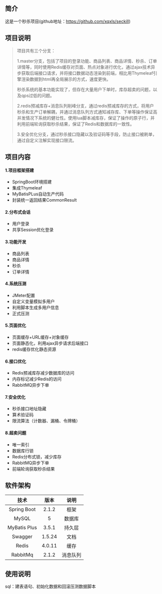 ## 简介
这是一个秒杀项目(github地址：https://github.com/xqxls/seckill)

## 项目说明

> 项目共有三个分支：
>
> 1.master分支，包括了项目的登录功能、商品列表、商品详情、秒杀、订单详情等，同时使用Redis缓存对页面、热点对象进行优化，通过ajax技术异步获取后端接口请求，并将接口数据动态渲染到前端，相比用Thymeleaf引擎渲染数据到html再全局展示的方式，速度更快。
>
> 秒杀系统的基本功能实现了，但存在大量用户下单时，库存超卖的问题，以及qps过低的问题。
>
> 2.redis预减库存+消息队列削峰分支，通过redis预减库存的方式，将用户秒杀和生产订单解耦，并通过消息队列方式通知减存库、下单等操作保证高并发情况下系统的健壮性。使用lua脚本减库存，保证了操作的原子行，并利用前端轮询获取秒杀结果，保证了Redis和数据库的一致性。
>
> 3.安全优化分支，通过秒杀接口隐藏以及验证码等手段，防止接口被刷单，通过自定义注解实现接口限流。

## 项目内容

#### 1.项目框架搭建

- SpringBoot环境搭建
- 集成Thymeleaf
- MyBatisPLus自动生产代码
- 封装统一返回结果CommonResult

#### 2.分布式会话

- 用户登录
- 共享Session优化登录

#### 3.功能开发

- 商品列表
- 商品详情
- 秒杀
- 订单详情

#### 4.系统压测

- JMeter配置
- 自定义变量模拟多用户
- 利用脚本生成多用户信息
- 正式压测

#### 5.页面优化

- 页面缓存+URL缓存+对象缓存
- 页面静态化，利用ajax异步请求后端接口
- redis缓存优化静态资源

#### 6.接口优化

- Redis预减库存减少数据库的访问
- 内存标记减少Redis的访问
- RabbitMQ异步下单

#### 7.安全优化

- 秒杀接口地址隐藏
- 算术验证码
- 限流算法（计数器、漏桶、令牌桶）

#### 8.超卖问题

- 唯一索引
- 数据库行锁
- Redis分布式锁，减少库存
- RabbitMQ异步下单
- 前端轮询获取秒杀结果

## 软件架构

|     技术     |  版本  |   说明   |
| :----------: | :----: | :------: |
| Spring Boot  | 2.1.2  |   框架   |
|    MySQL     |   5    |  数据库  |
| MyBatis Plus | 3.5.1  |  持久层  |
|   Swagger    | 1.5.24 |   文档   |
|    Redis     | 4.0.11 |   缓存   |
|   RabbitMq   | 2.1.2  | 消息队列 |



## 使用说明

sql：建表语句、初始化数据和回滚压测数据脚本
